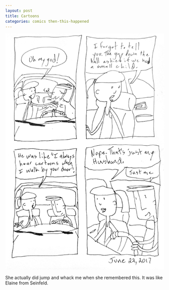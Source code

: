 ```yaml
---
layout: post
title: Cartoons
categories: comics then-this-happened
---
```

![cartoons](/public/images/june-22-2017-comic.png)

She actually did jump and whack me when she remembered this. It was like Elaine from Seinfeld.